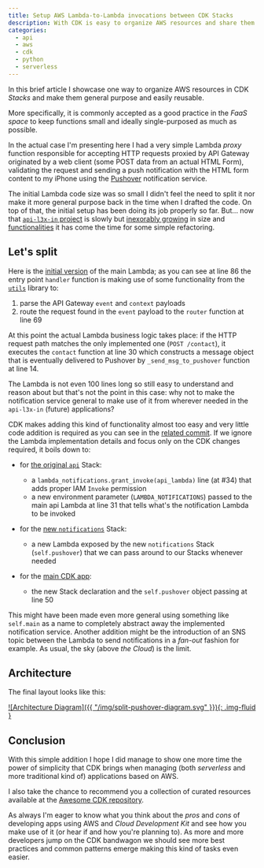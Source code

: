 ```yaml
---
title: Setup AWS Lambda-to-Lambda invocations between CDK Stacks
description: With CDK is easy to organize AWS resources and share them between Stacks when needed. In this article I show you how I split an `api` Lambda in two, one for handling the API Gateway requests and the other for sending messages to an external notifications service.
categories:
  - api
  - aws
  - cdk
  - python
  - serverless
---
```


In this brief article I showcase one way to organize AWS resources in CDK _Stacks_ and make them general purpose and easily reusable.

More specifically, it is commonly accepted as a good practice in the _FaaS space_ to keep functions small and ideally single-purposed as much as possible.

In the actual case I'm presenting here I had a very simple Lambda _proxy_ function responsible for accepting HTTP requests proxied by API Gateway originated by a web client (some POST data from an actual HTML Form), validating the request and sending a push notification with the HTML form content to my iPhone using the [Pushover][pushover-site] notification service.

The initial Lambda code size was so small I didn't feel the need to split it nor make it more general purpose back in the time when I drafted the code. On top of that, the initial setup has been doing its job properly so far. But... now that [`api-l3x-in` project][api-l3x-in] is slowly but [inexorably growing][blog-1] in size and [functionalities][blog-2] it has come the time for some simple refactoring.

## Let's split

Here is the [initial version][src-old-main] of the main Lambda; as you can see at line 86 the entry point `handler` function is making use of some functionality from the [`utils`][src-handlers] library to:

1. parse the API Gateway `event` and `context` payloads
1. route the request found in the `event` payload to the `router` function at line 69

At this point the actual Lambda business logic takes place: if the HTTP request path matches the only implemented one (`POST /contact`), it executes the `contact` function at line 30 which constructs a message object that is eventually delivered to Pushover by `_send_msg_to_pushover` function at line 14.

The Lambda is not even 100 lines long so still easy to understand and reason about but that's not the point in this case: why not to make the notification service general to make use of it from wherever needed in the `api-l3x-in` (future) applications?

CDK makes adding this kind of functionality almost too easy and very little code addition is required as you can see in the [related commit][src-commit]. If we ignore the Lambda implementation details and focus only on the CDK changes required, it boils down to:

- for [the original `api`][src-api-diff] Stack:
  - a `lambda_notifications.grant_invoke(api_lambda)` line (at #34) that adds proper IAM `Invoke` permission
  - a new environment parameter (`LAMBDA_NOTIFICATIONS`) passed to the main api Lambda at line 31 that tells what's the notification Lambda to be invoked

- for the [new `notifications`][src-notif-diff] Stack:
  - a new Lambda exposed by the new `notifications` Stack (`self.pushover`) that we can pass around to our Stacks whenever needed

- for the [main CDK app][src-main-cdk]:
  - the new Stack declaration and the `self.pushover` object passing at line 50

This might have been made even more general using something like `self.main` as a name to completely abstract away the implemented notification service. Another addition might be the introduction of an SNS topic between the Lambda to send notifications in a _fan-out_ fashion for example. As usual, the sky (above _the Cloud_) is the limit.

## Architecture

The final layout looks like this:

[![Architecture Diagram]({{ "/img/split-pushover-diagram.svg" }}){: .img-fluid }](https://a.l3x.in/img/split-pushover-diagram.svg "Click to view it bigger")

## Conclusion

With this simple addition I hope I did manage to show one more time the power of simplicity that CDK brings when managing (both _serverless_ and more traditional kind of) applications based on AWS.

I also take the chance to recommend you a collection of curated resources available at the [Awesome CDK repository][awesome-cdk].

As always I'm eager to know what you think about the _pros_ and _cons_ of developing apps using AWS and _Cloud Development Kit_ and see how you make use of it (or hear if and how you're planning to). As more and more developers jump on the CDK bandwagon we should see more best practices and common patterns emerge making this kind of tasks even easier.

[api-l3x-in]:     <https://github.com/shaftoe/api-l3x-in/>
[awesome-cdk]:    <https://github.com/eladb/awesome-cdk>
[blog-1]:         <https://a.l3x.in/2020/02/04/migrating-from-terraform-to-cdk.html>
[blog-2]:         <https://a.l3x.in/2020/02/17/serverless-publish-to-multiple-social-media.html>
[pushover-site]:  <https://pushover.net/>
[src-api-diff]:   <https://github.com/shaftoe/api-l3x-in/commit/6ae64612ffcb7e4fb9fc03b789ee5e4785b14a3a#diff-d3e55fd58ad5556548d3d30d8bbc3c64>
[src-commit]:     <https://github.com/shaftoe/api-l3x-in/commit/6ae64612ffcb7e4fb9fc03b789ee5e4785b14a3a>
[src-handlers]:   <https://github.com/shaftoe/api-l3x-in/blob/0.2.0/src/utils/handlers.py>
[src-main-cdk]:   <https://github.com/shaftoe/api-l3x-in/commit/6ae64612ffcb7e4fb9fc03b789ee5e4785b14a3a#diff-e14e00167d0c916def47c93d80f0a501>
[src-notif-diff]: <https://github.com/shaftoe/api-l3x-in/commit/6ae64612ffcb7e4fb9fc03b789ee5e4785b14a3a#diff-e00746307e93a9d0526ae7715947d62f>
[src-old-main]:   <https://github.com/shaftoe/api-l3x-in/blob/0.2.0/src/stacks/api/api/main.py>
